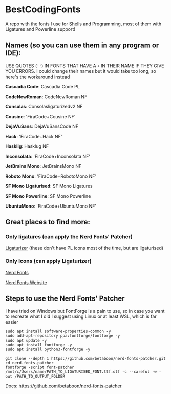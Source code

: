 # BestCodingFonts
A repo with the fonts I use for Shells and Programming, most of them with Ligatures and Powerline support!

## Names (so you can use them in any program or IDE):

USE QUOTES (`''`) IN FONTS THAT HAVE A `+` IN THEIR NAME IF THEY GIVE YOU ERRORS. I could change their names but it would take too long, so here's the workaround instead

**Cascadia Code**: Cascadia Code PL

**CodeNewRoman**: CodeNewRoman NF

**Consolas**: Consolasligaturizedv2 NF

**Cousine**: 'FiraCode+Cousine NF'

**DejaVuSans**: DejaVuSansCode NF

**Hack**: 'FiraCode+Hack NF'

**Hasklig**: Hasklug NF

**Inconsolata**: 'FiraCode+Inconsolata NF'

**JetBrains Mono**: JetBrainsMono NF

**Roboto Mono**: 'FiraCode+RobotoMono NF'

**SF Mono Ligaturised**: SF Mono Ligatures

**SF Mono Powerline**: SF Mono Powerline

**UbuntuMono**: 'FiraCode+UbuntuMono NF'


## Great places to find more:
### Only ligatures (can apply the Nerd Fonts' Patcher)
[Ligaturizer](https://github.com/ChristinWhite/ligaturizer/tree/master/output-fonts) (these don't have PL icons most of the time, but are ligaturised)

### Only Icons (can apply Ligaturizer)
[Nerd Fonts](https://github.com/ryanoasis/nerd-fonts/tree/master/patched-fonts)

[Nerd Fonts Website](https://www.nerdfonts.com/font-downloads)


## Steps to use the Nerd Fonts' Patcher
I have tried on Windows but FontForge is a pain to use, so in case you want to recreate what I did I suggest using Linux or at least WSL, which is far easier

```
sudo apt install software-properties-common -y
sudo add-apt-repository ppa:fontforge/fontforge -y
sudo apt update -y
sudo apt install fontforge -y
sudo apt install python3-fontforge -y

git clone --depth 1 https://github.com/betaboon/nerd-fonts-patcher.git
cd nerd-fonts-patcher
fontforge -script font-patcher /mnt/c/Users/name/PATH_TO_LIGATURISED_FONT.ttf.otf -c --careful -w -out /PATH_TO_OUTPUT_FOLDER
```

Docs: https://github.com/betaboon/nerd-fonts-patcher
